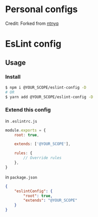 # Personal configs

Credit:  Forked from [ntnyq](https://github.com/ntnyq/configs)

# EsLint config

## Usage

### Install

```bash
$ npm i @YOUR_SCOPE/eslint-config -D
# OR
$ yarn add @YOUR_SCOPE/eslint-config -D
```

### Extend this config

in `.eslintrc.js`

```js
module.exports = {
    root: true,

    extends: ['@YOUR_SCOPE'],

    rules: {
        // Override rules
    },
}
```

in `package.json`

```json
{
    "eslintConfig": {
        "root": true,
        "extends": "@YOUR_SCOPE"
    }
}
```
